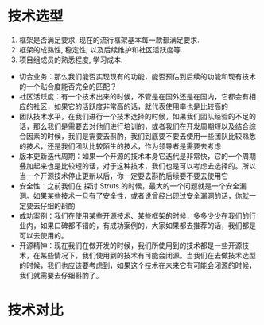 # 技术选型
1. 框架是否满足要求. 现在的流行框架基本每一款都满足要求.
2. 框架的成熟性, 稳定性, 以及后续维护和社区活跃度等.
3. 项目组成员的熟悉程度, 学习成本.

* 切合业务：那么我们能否实现现有的功能，能否预估到后续的功能和现有技术的一个贴合度能否完全的匹配？
* 社区活跃度：有一个技术出来的时候，不管是在国外还是在国内，它都会有相应的社区，如果它的活跃度非常高的话，就代表使用率也是比较高的
* 团队技术水平，在我们进行一个技术选择的时候，如果我们团队经验的不足的话，那么我们是需要去对他们进行培训的，或者我们在开发周期短以及结合综合因素的时候，我们是需要去斟酌，我们到底要不要去使用一些团队比较熟悉的技术，还是我们团队比较陌生的技术，作为领导者是需要去考虑
* 版本更新迭代周期：如果一个开源的技术本身它迭代是非常快，它的一个周期叠加起来也是比较短的话，对于这种技术，我们也是可以考虑去选择的。所以当一个开源技术停止更新以后，你一定要去斟酌后续要不要去使用它
* 安全性：之前我们在 探讨 Struts 的时候，最大的一个问题就是一个安全漏洞。如果某些技术一旦有了安全性，或者说曾经出现过安全漏洞的话，你就一定要去仔细的斟酌
* 成功案例：我们在使用某些开源技术、某些框架的时候，多多少少在我们的行业内，如果口碑都不错的，有成功案例的，大家如果都去推荐的话，我们都是可以去使用的。
* 开源精神：现在我们在做开发的时候，我们所使用到的技术都是一些开源技术，在某些情况下，我们使用到的技术有可能会闭源。当我们在去做技术选型的时候，我们也应该要考虑到，如果这个技术在未来它有可能会闭源的时候，我们就需要去仔细斟酌了。

# 技术对比